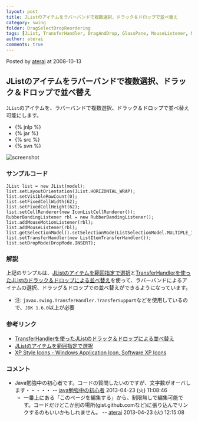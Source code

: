 ```yaml
---
layout: post
title: JListのアイテムをラバーバンドで複数選択、ドラック＆ドロップで並べ替え
category: swing
folder: DragSelectDropReordering
tags: [JList, TransferHandler, DragAndDrop, GlassPane, MouseListener, MouseMotionListener]
author: aterai
comments: true
---
```


Posted by [aterai](http://terai.xrea.jp/aterai.html) at 2008-10-13

## JListのアイテムをラバーバンドで複数選択、ドラック＆ドロップで並べ替え
`JList`のアイテムを、ラバーバンドで複数選択、ドラック＆ドロップで並べ替え可能にします。

- {% jnlp %}
- {% jar %}
- {% src %}
- {% svn %}

<!-- dummy comment line for breaking list -->

![screenshot](https://lh5.googleusercontent.com/_9Z4BYR88imo/TQTL3XY_VqI/AAAAAAAAAYQ/RFVaD4w5C9w/s800/DragSelectDropReordering.png)

### サンプルコード
<pre class="prettyprint"><code>JList list = new JList(model);
list.setLayoutOrientation(JList.HORIZONTAL_WRAP);
list.setVisibleRowCount(0);
list.setFixedCellWidth(62);
list.setFixedCellHeight(62);
list.setCellRenderer(new IconListCellRenderer());
RubberBandingListener rbl = new RubberBandingListener();
list.addMouseMotionListener(rbl);
list.addMouseListener(rbl);
list.getSelectionModel().setSelectionMode(ListSelectionModel.MULTIPLE_INTERVAL_SELECTION);
list.setTransferHandler(new ListItemTransferHandler());
list.setDropMode(DropMode.INSERT);
</code></pre>

### 解説
上記のサンプルは、[JListのアイテムを範囲指定で選択](http://terai.xrea.jp/Swing/RubberBanding.html)と[TransferHandlerを使ったJListのドラック＆ドロップによる並べ替え](http://terai.xrea.jp/Swing/DnDReorderList.html)を使って、ラバーバンドによるアイテムの選択、ドラッグ＆ドロップでの並べ替えができるようになっています。

- 注: `javax.swing.TransferHandler.TransferSupport`などを使用しているので、`JDK 1.6.0`以上が必要

<!-- dummy comment line for breaking list -->


### 参考リンク
- [TransferHandlerを使ったJListのドラック＆ドロップによる並べ替え](http://terai.xrea.jp/Swing/DnDReorderList.html)
- [JListのアイテムを範囲指定で選択](http://terai.xrea.jp/Swing/RubberBanding.html)
- [XP Style Icons - Windows Application Icon, Software XP Icons](http://www.icongalore.com/)

<!-- dummy comment line for breaking list -->

### コメント
- Java勉強中の初心者です。コードの質問したいのですが、文字数がオーバします・・・・・ -- [java勉強中の初心者](http://terai.xrea.jp/java勉強中の初心者.html) 2013-04-23 (火) 11:08:46
    - 一番上にある「このページを編集する」から、制限無しで編集可能です。コードだけどこか別の場所(gist.github.comなど)に張り込んでリンクするのもいいかもしれません。 -- [aterai](http://terai.xrea.jp/aterai.html) 2013-04-23 (火) 12:15:08

<!-- dummy comment line for breaking list -->

